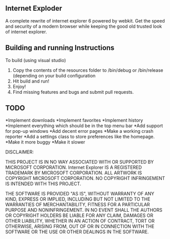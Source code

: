 Internet Exploder
---------------------
A complete rewrite of internet explorer 6 powered by webkit. Get the speed and security of a modern browser while keeping the good old trusted look of internet explorer.

Building and running Instructions
----------------------------------
To build (using visual studio)

1. Copy the contents of the resources folder to /bin/debug or /bin/release (depending on your build configuration
2. Hit build and run!
3. Enjoy!
4. Find missing features and bugs and submit pull requests.

TODO
--------------------------------

*Implement downloads
*Implement favorites
*Implement history
*Implement everything which should be in the top menu bar
*Add support for pop-up windows
*Add decent error pages
*Make a working crash reporter
*Add a settings class to store preferences like the homepage.
*Make it more buggy
*Make it slower

DISCLAIMER:

THIS PROJECT IS IN NO WAY ASSOCIATED WITH OR SUPPORTED BY MICROSOFT CORPORATION. Internet Explorer IS A REGISTERED TRADEMARK BY MICROSOFT CORPORATION. ALL ARTWORK IS COPYRIGHT MICROSOFT CORPORATION. NO COPYRIGHT INFRINGEMENT IS INTENDED WITH THIS PROJECT.

THE SOFTWARE IS PROVIDED "AS IS", WITHOUT WARRANTY OF ANY KIND, EXPRESS OR IMPLIED, INCLUDING BUT NOT LIMITED TO THE WARRANTIES OF MERCHANTABILITY, FITNESS FOR A PARTICULAR PURPOSE AND NONINFRINGEMENT. IN NO EVENT SHALL THE AUTHORS OR COPYRIGHT HOLDERS BE LIABLE FOR ANY CLAIM, DAMAGES OR OTHER LIABILITY, WHETHER IN AN ACTION OF CONTRACT, TORT OR OTHERWISE, ARISING FROM, OUT OF OR IN CONNECTION WITH THE SOFTWARE OR THE USE OR OTHER DEALINGS IN THE SOFTWARE.
